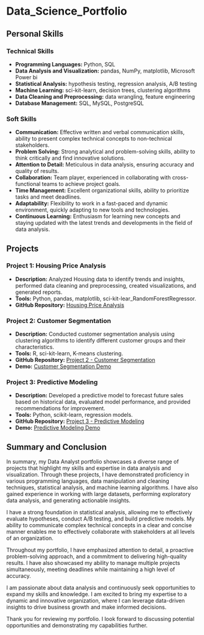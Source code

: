 # Data_Science_Portfolio
## Personal Skills

### Technical Skills

- **Programming Languages:** Python, SQL
- **Data Analysis and Visualization:** pandas, NumPy, matplotlib, Microsoft Power bi 
- **Statistical Analysis:** hypothesis testing, regression analysis, A/B testing
- **Machine Learning:** sci-kit-learn, decision trees, clustering algorithms
- **Data Cleaning and Preprocessing:** data wrangling, feature engineering
- **Database Management:** SQL, MySQL, PostgreSQL

### Soft Skills

- **Communication:** Effective written and verbal communication skills, ability to present complex technical concepts to non-technical stakeholders.
- **Problem Solving:** Strong analytical and problem-solving skills, ability to think critically and find innovative solutions.
- **Attention to Detail:** Meticulous in data analysis, ensuring accuracy and quality of results.
- **Collaboration:** Team player, experienced in collaborating with cross-functional teams to achieve project goals.
- **Time Management:** Excellent organizational skills, ability to prioritize tasks and meet deadlines.
- **Adaptability:** Flexibility to work in a fast-paced and dynamic environment, quickly adapting to new tools and technologies.
- **Continuous Learning:** Enthusiasm for learning new concepts and staying updated with the latest trends and developments in the field of data analysis.

##  Projects

### Project 1: Housing Price Analysis

- **Description:** Analyzed Housing data to identify trends and insights, performed data cleaning and preprocessing, created visualizations, and generated reports.
- **Tools:** Python, pandas, matplotlib, sci-kit-lear_RandomForestRegressor.
- **GitHub Repository:** [Housing Price Analysis](https://github.com/SachinSS96/Data_Science_Portfolio/tree/e8dc84d660134cd4391dcae53bec0e0e3b7c8513/Poject_housing_ML)


### Project 2: Customer Segmentation

- **Description:** Conducted customer segmentation analysis using clustering algorithms to identify different customer groups and their characteristics.
- **Tools:** R, sci-kit-learn, K-means clustering.
- **GitHub Repository:** [Project 2 - Customer Segmentation](https://github.com/yourusername/project2)
- **Demo:** [Customer Segmentation Demo](https://yourusername.github.io/project2)

### Project 3: Predictive Modeling

- **Description:** Developed a predictive model to forecast future sales based on historical data, evaluated model performance, and provided recommendations for improvement.
- **Tools:** Python, scikit-learn, regression models.
- **GitHub Repository:** [Project 3 - Predictive Modeling](https://github.com/yourusername/project3)
- **Demo:** [Predictive Modeling Demo](https://yourusername.github.io/project3)
## Summary and Conclusion

In summary, my Data Analyst portfolio showcases a diverse range of projects that highlight my skills and expertise in data analysis and visualization. Through these projects, I have demonstrated proficiency in various programming languages, data manipulation and cleaning techniques, statistical analysis, and machine learning algorithms. I have also gained experience in working with large datasets, performing exploratory data analysis, and generating actionable insights.

I have a strong foundation in statistical analysis, allowing me to effectively evaluate hypotheses, conduct A/B testing, and build predictive models. My ability to communicate complex technical concepts in a clear and concise manner enables me to effectively collaborate with stakeholders at all levels of an organization.

Throughout my portfolio, I have emphasized attention to detail, a proactive problem-solving approach, and a commitment to delivering high-quality results. I have also showcased my ability to manage multiple projects simultaneously, meeting deadlines while maintaining a high level of accuracy.

I am passionate about data analysis and continuously seek opportunities to expand my skills and knowledge. I am excited to bring my expertise to a dynamic and innovative organization, where I can leverage data-driven insights to drive business growth and make informed decisions.

Thank you for reviewing my portfolio. I look forward to discussing potential opportunities and demonstrating my capabilities further.

